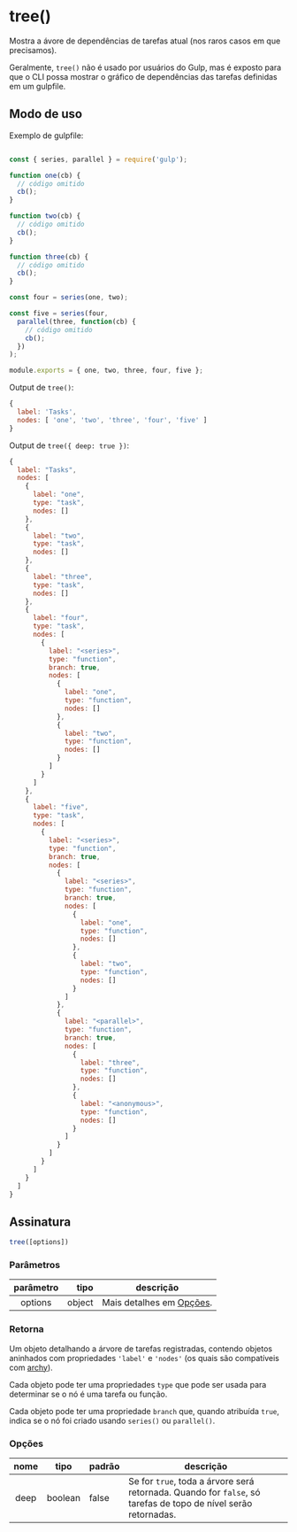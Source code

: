 <!-- front-matter
id: tree
title: tree()
hide_title: true
sidebar_label: tree()
-->

# tree()

Mostra a ávore de dependências de tarefas atual (nos raros casos em que precisamos).

Geralmente, `tree()` não é usado por usuários do Gulp, mas é exposto para que o CLI possa mostrar o gráfico de dependências das tarefas definidas em um gulpfile.

## Modo de uso

Exemplo de gulpfile:
```js

const { series, parallel } = require('gulp');

function one(cb) {
  // código omitido
  cb();
}

function two(cb) {
  // código omitido
  cb();
}

function three(cb) {
  // código omitido
  cb();
}

const four = series(one, two);

const five = series(four,
  parallel(three, function(cb) {
    // código omitido
    cb();
  })
);

module.exports = { one, two, three, four, five };
```

Output de `tree()`:
```js
{
  label: 'Tasks',
  nodes: [ 'one', 'two', 'three', 'four', 'five' ]
}
```


Output de `tree({ deep: true })`:
```js
{
  label: "Tasks",
  nodes: [
    {
      label: "one",
      type: "task",
      nodes: []
    },
    {
      label: "two",
      type: "task",
      nodes: []
    },
    {
      label: "three",
      type: "task",
      nodes: []
    },
    {
      label: "four",
      type: "task",
      nodes: [
        {
          label: "<series>",
          type: "function",
          branch: true,
          nodes: [
            {
              label: "one",
              type: "function",
              nodes: []
            },
            {
              label: "two",
              type: "function",
              nodes: []
            }
          ]
        }
      ]
    },
    {
      label: "five",
      type: "task",
      nodes: [
        {
          label: "<series>",
          type: "function",
          branch: true,
          nodes: [
            {
              label: "<series>",
              type: "function",
              branch: true,
              nodes: [
                {
                  label: "one",
                  type: "function",
                  nodes: []
                },
                {
                  label: "two",
                  type: "function",
                  nodes: []
                }
              ]
            },
            {
              label: "<parallel>",
              type: "function",
              branch: true,
              nodes: [
                {
                  label: "three",
                  type: "function",
                  nodes: []
                },
                {
                  label: "<anonymous>",
                  type: "function",
                  nodes: []
                }
              ]
            }
          ]
        }
      ]
    }
  ]
}
```

## Assinatura

```js
tree([options])
```

### Parâmetros

| parâmetro | tipo | descrição |
|:--------------:|------:|--------|
| options | object | Mais detalhes em [Opções][options-section]. |

### Retorna

Um objeto detalhando a árvore de tarefas registradas, contendo objetos aninhados com propriedades `'label'` e `'nodes'` (os quais são compatíveis com [archy][archy-external]).

Cada objeto pode ter uma propriedades `type` que pode ser usada para determinar se o nó é uma tarefa ou função.

Cada objeto pode ter uma propriedade `branch` que, quando atribuída `true`, indica se o nó foi criado usando `series()` ou `parallel()`.

### Opções

| nome | tipo | padrão | descrição |
|:-------:|:-------:|------------|--------|
| deep | boolean | false | Se for `true`, toda a árvore será retornada. Quando for `false`, só tarefas de topo de nível serão retornadas. |

[options-section]: #opções
[archy-external]: https://www.npmjs.com/package/archy
